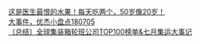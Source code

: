   
[这是医生最恨的水果！每天吃两个，50岁像20岁！](http://www.dianyue.me/archives/013/clqrv66gbui4g3fy/)  
[大事件，优杰小盘点180705](http://www.dianyue.me/archives/612/71frzs7xn7s4um6t/)  
[〔总结〕全球集装箱轮班公司TOP100榜单&amp;七月集运大事记](http://www.dianyue.me/archives/910/xb4eje8uupyfz3pe/)